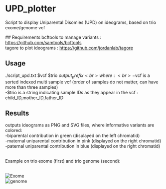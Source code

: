 # UPD_plotter
Script to display Uniparental Disomies (UPD) on ideograms, based on trio exome/genome vcf

 
## Requirements
bcftools to manage variants : https://github.com/samtools/bcftools<br>
tagore to plot ideograms : https://github.com/jordanlab/tagore
 
## Usage <br>
./script_upd.txt $vcf $trio $output_prefix<br>
where :<br>
-$vcf is a sorted indexed multi sample vcf (order of samples do not matter, can have more than three samples)<br>
-$trio is a string indicating sample IDs as they appear in the vcf : child_ID,mother_ID,father_ID<br>
 
## Results<br>
outputs ideograms as PNG and SVG files, where informative variants are colored:<br>
-biparental contribution in green (displayed on the left chromatid)<br>
-maternal uniparental contribution in pink (displayed on the right chromatid)<br>
-paternal uniparental contribution in blue (displayed on the right chromatid)<br>
 
<br>
Example on trio exome (first) and trio genome (second):<br><br>

![Exome](https://i.ibb.co/cJ9SgMQ/WES-example.png)<br>
![genome](https://i.ibb.co/ZSqrgMk/WGS-example.png)<br>


